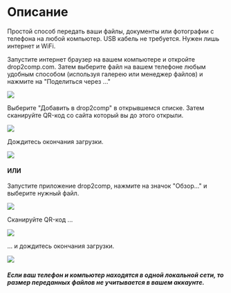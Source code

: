 Описание
========

Простой способ передать ваши файлы, документы или фотографии с телефона на любой компьютер. USB кабель не требуется. Нужен лишь интернет и WiFi.

Запустите интернет браузер на вашем компьютере и откройте drop2comp.com. Затем выберите файл на вашем телефоне любым удобным способом (используя галерею или менеджер файлов) и нажмите на "Поделиться через …"

![](/images/img1m1.png)

Выберите "Добавить в drop2comp" в открывшемся списке. Затем сканируйте QR-код со сайта который вы до этого открыли.

![](/images/img2.png)

Дождитесь окончания загрузки.

![](/images/img3.png)

#### ИЛИ

Запустите приложение drop2comp, нажмите на значок "Обзор..." и выберите нужный файл.

![](/images/img1m2.png)

Сканируйте QR-код ...

![](/images/img2.png)

... и дождитесь окончания загрузки.

![](/images/img2.png)

##### Если ваш телефон и компьютер находятся в одной локальной сети, то размер переданных файлов не учитывается в вашем аккаунте.